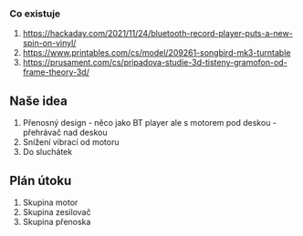 ### Co existuje

1. https://hackaday.com/2021/11/24/bluetooth-record-player-puts-a-new-spin-on-vinyl/
2. https://www.printables.com/cs/model/209261-songbird-mk3-turntable
3. https://prusament.com/cs/pripadova-studie-3d-tisteny-gramofon-od-frame-theory-3d/

## Naše idea

1. Přenosný design - něco jako BT player ale s motorem pod deskou - přehrávač nad deskou
3. Snížení vibrací od motoru
4. Do sluchátek

## Plán útoku

1. Skupina motor
2. Skupina zesilovač
3. Skupina přenoska

